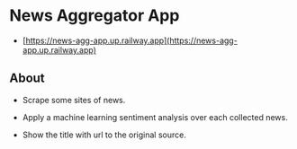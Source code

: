# News Aggregator App

- [https://news-agg-app.up.railway.app](https://news-agg-app.up.railway.app)


## About

- Scrape some sites of news.

- Apply a machine learning sentiment analysis over each collected news.

- Show the title with url to the original source.
